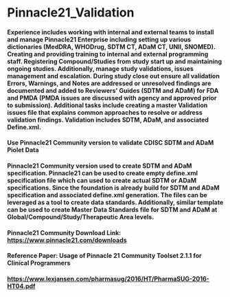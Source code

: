 # Pinnacle21_Validation
#### Experience includes working with internal and external teams to install and manage Pinnacle21 Enterprise including setting up various dictionaries (MedDRA, WHODrug, SDTM CT, ADaM CT, UNII, SNOMED). Creating and providing training to internal and external programming staff. Registering Compound/Studies from study start up and maintaining ongoing studies. Additionally, manage study validations, issues management and escalation. During study close out ensure all validation Errors, Warnings, and Notes are addressed or unresolved findings are documented and added to Reviewers' Guides (SDTM and ADaM) for FDA and PMDA (PMDA issues are discussed with agency and approved prior to submission). Additional tasks include creating a master Validation issues file that explains common approaches to resolve or address validation findings. Validation includes SDTM, ADaM, and associated Define.xml. 

#### Use Pinnacle21 Community version to validate CDISC SDTM and ADaM Piolet Data
#### Pinnacle21 Community version used to create SDTM and ADaM specification. Pinnacle21 can be used to create empty define.xml specification file which can used to create actual SDTM or ADaM specifications. Since the foundation is already build for SDTM and ADaM specification and associated define.xml generation. The files can be leveraged as a tool to create data standards. Additionally, similar template can be used to create Master Data Standards file for SDTM and ADaM at Global/Compound/Study/Therapeutic Area levels.

#### Pinnacle21 Community Download Link: https://www.pinnacle21.com/downloads 
#### Reference Paper: Usage of Pinnacle 21 Community Toolset 2.1.1 for Clinical Programmers
#### https://www.lexjansen.com/pharmasug/2016/HT/PharmaSUG-2016-HT04.pdf 

